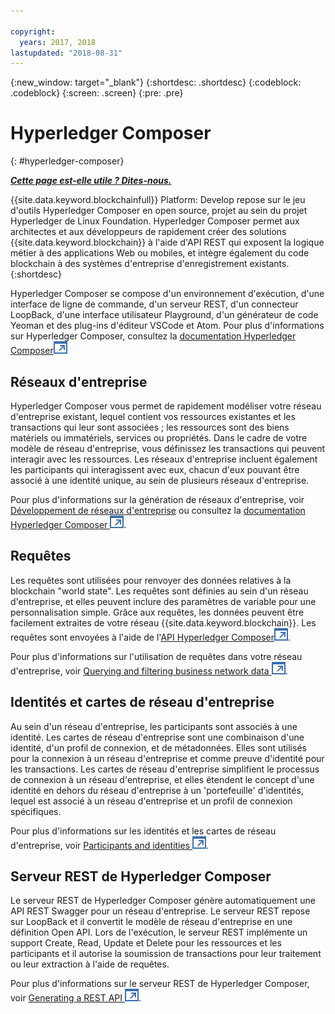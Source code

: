 ```yaml
---

copyright:
  years: 2017, 2018
lastupdated: "2018-08-31"
---
```


{:new_window: target="_blank"}
{:shortdesc: .shortdesc}
{:codeblock: .codeblock}
{:screen: .screen}
{:pre: .pre}


# Hyperledger Composer
{: #hyperledger-composer}


***[Cette page est-elle utile ? Dites-nous.](https://www.surveygizmo.com/s3/4501493/IBM-Blockchain-Documentation)***


{{site.data.keyword.blockchainfull}} Platform: Develop repose sur le jeu d'outils Hyperledger Composer en open source, projet au sein du projet Hyperledger de Linux Foundation. Hyperledger Composer permet aux architectes et aux développeurs de rapidement créer des solutions {{site.data.keyword.blockchain}} à l'aide d'API REST qui exposent la logique métier à des applications Web ou mobiles, et intègre également du code blockchain à des systèmes d'entreprise d'enregistrement existants.
{:shortdesc}

Hyperledger Composer se compose d'un environnement d'exécution, d'une interface de ligne de commande, d'un serveur REST, d'un connecteur LoopBack, d'une interface utilisateur Playground, d'un générateur de code Yeoman et des plug-ins d'éditeur VSCode et Atom. Pour plus d'informations sur Hyperledger Composer, consultez la [documentation Hyperledger Composer![Icône de lien externe](../images/external_link.svg "Icône de lien externe")](https://hyperledger.github.io/composer/latest/introduction/introduction.html)


## Réseaux d'entreprise

Hyperledger Composer vous permet de rapidement modéliser votre réseau d'entreprise existant, lequel contient vos ressources existantes et les transactions qui leur sont associées ; les ressources sont des biens matériels ou immatériels, services ou propriétés. Dans le cadre de votre modèle de réseau d'entreprise, vous définissez les transactions qui peuvent interagir avec les ressources. Les réseaux d'entreprise incluent également les participants qui interagissent avec eux, chacun d'eux pouvant être associé à une identité unique, au sein de plusieurs réseaux d'entreprise.

Pour plus d'informations sur la génération de réseaux d'entreprise, voir [Développement de réseaux d'entreprise](../develop.html) ou consultez la [documentation Hyperledger Composer ![Icône de lien externe](../images/external_link.svg "Icône de lien externe")](https://hyperledger.github.io/composer/latest/introduction/introduction.html).

## Requêtes

Les requêtes sont utilisées pour renvoyer des données relatives à la blockchain "world state". Les requêtes sont définies au sein d'un réseau d'entreprise, et elles peuvent inclure des paramètres de variable pour une personnalisation simple. Grâce aux requêtes, les données peuvent être facilement extraites de votre réseau {{site.data.keyword.blockchain}}. Les requêtes sont envoyées à l'aide de l'[API Hyperledger Composer![Icône de lien externe](../images/external_link.svg "Icône de lien externe")](https://hyperledger.github.io/composer/latest/api/api-doc-index).

Pour plus d'informations sur l'utilisation de requêtes dans votre réseau d'entreprise, voir [Querying and filtering business network data ![Icône de lien externe](../images/external_link.svg "Icône de lien externe")](https://hyperledger.github.io/composer/latest/tutorials/queries).

## Identités et cartes de réseau d'entreprise

Au sein d'un réseau d'entreprise, les participants sont associés à une identité. Les cartes de réseau d'entreprise sont une combinaison d'une identité, d'un profil de connexion, et de métadonnées. Elles sont utilisés pour la connexion à un réseau d'entreprise et comme preuve d'identité pour les transactions. Les cartes de réseau d'entreprise simplifient le processus de connexion à un réseau d'entreprise, et elles étendent le concept d'une identité en dehors du réseau d'entreprise à un 'portefeuille' d'identités, lequel est associé à un réseau d'entreprise et un profil de connexion spécifiques.

Pour plus d'informations sur les identités et les cartes de réseau d'entreprise, voir [Participants and identities ![Icône de lien externen](../images/external_link.svg "Icône de lien externe")](https://hyperledger.github.io/composer/latest/managing/participantsandidentities).

## Serveur REST de Hyperledger Composer

Le serveur REST de Hyperledger Composer génère automatiquement une API REST Swagger pour un réseau d'entreprise. Le serveur REST repose sur LoopBack et il convertit le modèle de réseau d'entreprise en une définition Open API. Lors de l'exécution, le serveur REST implémente un support Create, Read, Update et Delete pour les ressources et les participants et il autorise la soumission de transactions pour leur traitement ou leur extraction à l'aide de requêtes.

Pour plus d'informations sur le serveur REST de Hyperledger Composer, voir [Generating a REST API ![Icône de lien externe](../images/external_link.svg "Icône de lien externe")](https://hyperledger.github.io/composer/latest/integrating/getting-started-rest-api).
